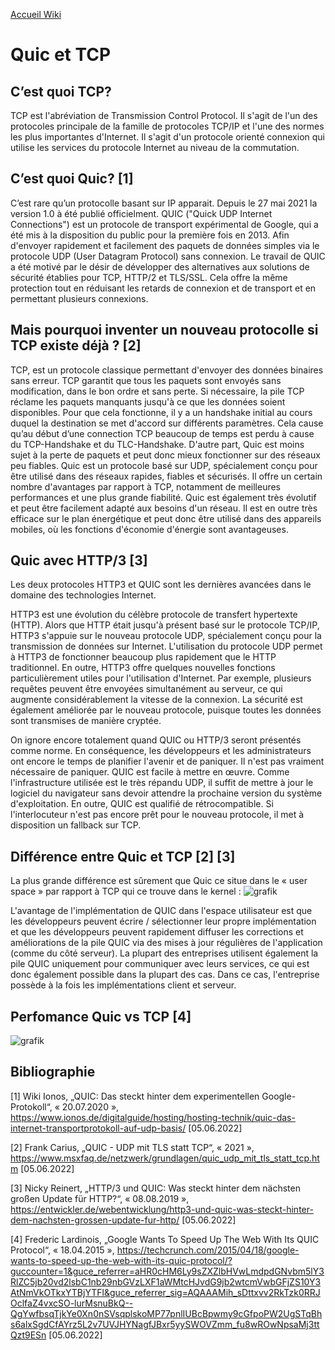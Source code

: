 [Accueil Wiki](https://epheclln.github.io/Wiki-TI/)
# Quic et TCP

## C’est quoi TCP?

TCP est l'abréviation de Transmission Control Protocol. Il s'agit de l'un des protocoles principale de la famille de protocoles TCP/IP et l'une des normes les plus importantes d'Internet. Il s'agit d'un protocole orienté connexion qui utilise les services du protocole Internet au niveau de la commutation.


## C’est quoi Quic? [1]
C’est rare qu’un protocolle basant sur IP apparait. Depuis le 27 mai 2021 la version 1.0 à été publié officielment. QUIC ("Quick UDP Internet Connections") est un protocole de transport expérimental de Google, qui a été mis à la disposition du public pour la première fois en 2013. Afin d'envoyer rapidement et facilement des paquets de données simples via le protocole UDP (User Datagram Protocol) sans connexion. Le travail de QUIC a été motivé par le désir de développer des alternatives aux solutions de sécurité établies pour TCP, HTTP/2 et TLS/SSL. Cela offre la même protection tout en réduisant les retards de connexion et de transport et en permettant plusieurs connexions.


## Mais pourquoi inventer un nouveau protocolle si TCP existe déjà ? [2]

TCP, est un protocole classique permettant d'envoyer des données binaires sans erreur. TCP garantit que tous les paquets sont envoyés sans modification, dans le bon ordre et sans perte. Si nécessaire, la pile TCP réclame les paquets manquants jusqu'à ce que les données soient disponibles. Pour que cela fonctionne, il y a un handshake initial au cours duquel la destination se met d'accord sur différents paramètres. Cela cause qu’au début d’une connection TCP beaucoup de temps est perdu à cause du TCP-Handshake et du TLC-Handshake.
D'autre part, Quic est moins sujet à la perte de paquets et peut donc mieux fonctionner sur des réseaux peu fiables. Quic est un protocole basé sur UDP, spécialement conçu pour être utilisé dans des réseaux rapides, fiables et sécurisés. Il offre un certain nombre d'avantages par rapport à TCP, notamment de meilleures performances et une plus grande fiabilité.
Quic est également très évolutif et peut être facilement adapté aux besoins d'un réseau. Il est en outre très efficace sur le plan énergétique et peut donc être utilisé dans des appareils mobiles, où les fonctions d'économie d'énergie sont avantageuses. 


## Quic avec HTTP/3 [3]

Les deux protocoles HTTP3 et QUIC sont les dernières avancées dans le domaine des technologies Internet. 

HTTP3 est une évolution du célèbre protocole de transfert hypertexte (HTTP). Alors que HTTP était jusqu'à présent basé sur le protocole TCP/IP, HTTP3 s'appuie sur le nouveau protocole UDP, spécialement conçu pour la transmission de données sur Internet. L'utilisation du protocole UDP permet à HTTP3 de fonctionner beaucoup plus rapidement que le HTTP traditionnel. En outre, HTTP3 offre quelques nouvelles fonctions particulièrement utiles pour l'utilisation d'Internet. Par exemple, plusieurs requêtes peuvent être envoyées simultanément au serveur, ce qui augmente considérablement la vitesse de la connexion. La sécurité est également améliorée par le nouveau protocole, puisque toutes les données sont transmises de manière cryptée.

On ignore encore totalement quand QUIC ou HTTP/3 seront présentés comme norme. En conséquence, les développeurs et les administrateurs ont encore le temps de planifier l'avenir et de paniquer. Il n'est pas vraiment nécessaire de paniquer.  QUIC est facile à mettre en œuvre. Comme l'infrastructure utilisée est le très répandu UDP, il suffit de mettre à jour le logiciel du navigateur sans devoir attendre la prochaine version du système d'exploitation. En outre, QUIC est qualifié de rétrocompatible. Si l'interlocuteur n'est pas encore prêt pour le nouveau protocole, il met à disposition un fallback sur TCP.


## Différence entre Quic et TCP [2] [3]

La plus grande différence est sûrement que Quic ce situe dans le « user space » par rapport à TCP qui ce trouve dans le kernel :
![grafik](https://user-images.githubusercontent.com/56824199/174491370-c7f36cac-c627-4e70-83a4-80d219ff3809.png)

L'avantage de l'implémentation de QUIC dans l'espace utilisateur est que les développeurs peuvent écrire / sélectionner leur propre implémentation et que les développeurs peuvent rapidement diffuser les corrections et améliorations de la pile QUIC via des mises à jour régulières de l'application (comme du côté serveur). La plupart des entreprises utilisent également la pile QUIC uniquement pour communiquer avec leurs services, ce qui est donc également possible dans la plupart des cas. Dans ce cas, l'entreprise possède à la fois les implémentations client et serveur.


## Perfomance Quic vs TCP [4]

![grafik](https://user-images.githubusercontent.com/56824199/174491383-a2e94588-8602-45ba-8a2b-b0bab52e645d.png)


## Bibliographie

[1] Wiki Ionos, „QUIC: Das steckt hinter dem experimentellen Google-Protokoll“,
« 20.07.2020 », https://www.ionos.de/digitalguide/hosting/hosting-technik/quic-das-internet-transportprotokoll-auf-udp-basis/ [05.06.2022]

[2] Frank Carius, „QUIC - UDP mit TLS statt TCP“, « 2021 », https://www.msxfaq.de/netzwerk/grundlagen/quic_udp_mit_tls_statt_tcp.htm [05.06.2022]

[3] Nicky Reinert, „HTTP/3 und QUIC: Was steckt hinter dem nächsten großen Update für HTTP?“, « 08.08.2019 », https://entwickler.de/webentwicklung/http3-und-quic-was-steckt-hinter-dem-nachsten-grossen-update-fur-http/ [05.06.2022]

[4] Frederic Lardinois, „Google Wants To Speed Up The Web With Its QUIC Protocol“, « 18.04.2015 », https://techcrunch.com/2015/04/18/google-wants-to-speed-up-the-web-with-its-quic-protocol/?guccounter=1&guce_referrer=aHR0cHM6Ly9sZXZlbHVwLmdpdGNvbm5lY3RlZC5jb20vd2lsbC1nb29nbGVzLXF1aWMtcHJvdG9jb2wtcmVwbGFjZS10Y3AtNmVkOTkxYTBjYTFl&guce_referrer_sig=AQAAAMih_sDttxvv2RkTzk0RRJOclfaZ4vxcSO-lurMsnuBkQ--QgYwfbsqTjkYe0Xn0nSVsqplskoMP77pnlIUBcBpwmy9cGfpoPW2UgSTqBhs6alxSgdCfAYrz5L2v7UVJHYNagfJBxr5yySWOVZmm_fu8wROwNpsaMj3ttQzt9ESn [05.06.2022]

